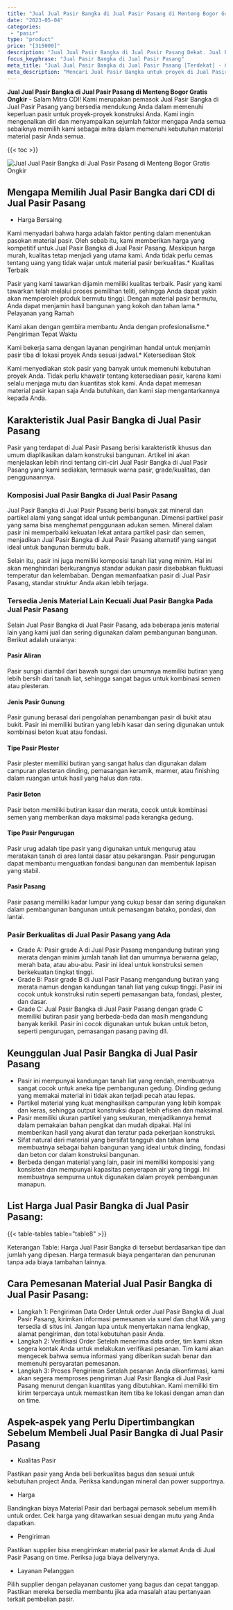 ```yaml
---
title: "Jual Jual Pasir Bangka di Jual Pasir Pasang di Menteng Bogor Gratis Ongkir"
date: "2023-05-04"
categories:
 - "pasir"
type: "product"
price: "[315000]"
description: "Jual Jual Pasir Bangka di Jual Pasir Pasang Dekat. Jual Pasir Bangka ini sering digunakan dalam proyek konstruksi sebagai material adukan yang berkualitas dan bersih. Kontak kami untuk mendapatkan informasi lebih lanjut."
focus_keyphrase: "Jual Pasir Bangka di Jual Pasir Pasang"
meta_title: "Jual Jual Pasir Bangka di Jual Pasir Pasang [Terdekat] - CDI"
meta_description: "Mencari Jual Pasir Bangka untuk proyek di Jual Pasir Pasang? Kami menyediakan Jual Pasir Bangka berkualitas untuk bahan campuran. Segera dapatkan penawaran terbaik."
---
```


**Jual Jual Pasir Bangka di Jual Pasir Pasang di Menteng Bogor Gratis Ongkir** - Salam Mitra CDI! Kami merupakan pemasok Jual Pasir Bangka di Jual Pasir Pasang yang bersedia mendukung Anda dalam memenuhi keperluan pasir untuk proyek-proyek konstruksi Anda. Kami ingin mengenalkan diri dan menyampaikan sejumlah faktor mengapa Anda semua sebaiknya memilih kami sebagai mitra dalam memenuhi kebutuhan material material pasir Anda semua.

{{< toc >}}

![Jual Jual Pasir Bangka di Jual Pasir Pasang di Menteng Bogor Gratis Ongkir](/images/pasir/pasir-bangunan-09.jpg)

## Mengapa Memilih Jual Pasir Bangka dari CDI di Jual Pasir Pasang

*   Harga Bersaing

Kami menyadari bahwa harga adalah faktor penting dalam menentukan pasokan material pasir. Oleh sebab itu, kami memberikan harga yang kompetitif untuk Jual Pasir Bangka di Jual Pasir Pasang. Meskipun harga murah, kualitas tetap menjadi yang utama kami. Anda tidak perlu cemas tentang uang yang tidak wajar untuk material pasir berkualitas.*   Kualitas Terbaik

Pasir yang kami tawarkan dijamin memiliki kualitas terbaik. Pasir yang kami tawarkan telah melalui proses pemilihan teliti, sehingga Anda dapat yakin akan memperoleh produk bermutu tinggi. Dengan material pasir bermutu, Anda dapat menjamin hasil bangunan yang kokoh dan tahan lama.*   Pelayanan yang Ramah

Kami akan dengan gembira membantu Anda dengan profesionalisme.*   Pengiriman Tepat Waktu

Kami bekerja sama dengan layanan pengiriman handal untuk menjamin pasir tiba di lokasi proyek Anda sesuai jadwal.*   Ketersediaan Stok

Kami menyediakan stok pasir yang banyak untuk memenuhi kebutuhan proyek Anda. Tidak perlu khawatir tentang ketersediaan pasir, karena kami selalu menjaga mutu dan kuantitas stok kami. Anda dapat memesan material pasir kapan saja Anda butuhkan, dan kami siap mengantarkannya kepada Anda. 

## Karakteristik Jual Pasir Bangka di Jual Pasir Pasang

Pasir yang terdapat di Jual Pasir Pasang berisi karakteristik khusus dan umum diaplikasikan dalam konstruksi bangunan. Artikel ini akan menjelaskan lebih rinci tentang ciri-ciri Jual Pasir Bangka di Jual Pasir Pasang yang kami sediakan, termasuk warna pasir, grade/kualitas, dan penggunaannya.

### Komposisi Jual Pasir Bangka di Jual Pasir Pasang

Jual Pasir Bangka di Jual Pasir Pasang berisi banyak zat mineral dan partikel alami yang sangat ideal untuk pembangunan. Dimensi partikel pasir yang sama bisa menghemat penggunaan adukan semen. Mineral dalam pasir ini memperbaiki kekuatan lekat antara partikel pasir dan semen, menjadikan Jual Pasir Bangka di Jual Pasir Pasang alternatif yang sangat ideal untuk bangunan bermutu baik.

Selain itu, pasir ini juga memiliki komposisi tanah liat yang minim. Hal ini akan menghindari berkurangnya standar adukan pasir disebabkan fluktuasi temperatur dan kelembaban. Dengan memanfaatkan pasir di Jual Pasir Pasang, standar struktur Anda akan lebih terjaga.

### Tersedia Jenis Material Lain Kecuali Jual Pasir Bangka Pada Jual Pasir Pasang

Selain Jual Pasir Bangka di Jual Pasir Pasang, ada beberapa jenis material lain yang kami jual dan sering digunakan dalam pembangunan bangunan. Berikut adalah uraianya:

#### Pasir Aliran

Pasir sungai diambil dari bawah sungai dan umumnya memiliki butiran yang lebih bersih dari tanah liat, sehingga sangat bagus untuk kombinasi semen atau plesteran.

#### Jenis Pasir Gunung

Pasir gunung berasal dari pengolahan penambangan pasir di bukit atau bukit. Pasir ini memiliki butiran yang lebih kasar dan sering digunakan untuk kombinasi beton kuat atau fondasi.

#### Tipe Pasir Plester

Pasir plester memiliki butiran yang sangat halus dan digunakan dalam campuran plesteran dinding, pemasangan keramik, marmer, atau finishing dalam ruangan untuk hasil yang halus dan rata.

#### Pasir Beton

Pasir beton memiliki butiran kasar dan merata, cocok untuk kombinasi semen yang memberikan daya maksimal pada kerangka gedung.

#### Tipe Pasir Pengurugan

Pasir urug adalah tipe pasir yang digunakan untuk mengurug atau meratakan tanah di area lantai dasar atau pekarangan. Pasir pengurugan dapat membantu menguatkan fondasi bangunan dan membentuk lapisan yang stabil.

#### Pasir Pasang

Pasir pasang memiliki kadar lumpur yang cukup besar dan sering digunakan dalam pembangunan bangunan untuk pemasangan batako, pondasi, dan lantai.

### Pasir Berkualitas di Jual Pasir Pasang yang Ada

*   Grade A: Pasir grade A di Jual Pasir Pasang mengandung butiran yang merata dengan minim jumlah tanah liat dan umumnya berwarna gelap, merah bata, atau abu-abu. Pasir ini ideal untuk konstruksi semen berkekuatan tingkat tinggi.
*   Grade B: Pasir grade B di Jual Pasir Pasang mengandung butiran yang merata namun dengan kandungan tanah liat yang cukup tinggi. Pasir ini cocok untuk konstruksi rutin seperti pemasangan bata, fondasi, plester, dan dasar.
*   Grade C: Jual Pasir Bangka di Jual Pasir Pasang dengan grade C memiliki butiran pasir yang berbeda-beda dan masih mengandung banyak kerikil. Pasir ini cocok digunakan untuk bukan untuk beton, seperti pengurugan, pemasangan pasang paving dll.

## Keunggulan Jual Pasir Bangka di Jual Pasir Pasang

*   Pasir ini mempunyai kandungan tanah liat yang rendah, membuatnya sangat cocok untuk aneka tipe pembangunan gedung. Dinding gedung yang memakai material ini tidak akan terjadi pecah atau lepas.
*   Partikel material yang kuat menghasilkan campuran yang lebih kompak dan keras, sehingga output konstruksi dapat lebih efisien dan maksimal.
*   Pasir memiliki ukuran partikel yang seukuran, menjadikannya hemat dalam pemakaian bahan pengikat dan mudah dipakai. Hal ini memberikan hasil yang akurat dan teratur pada pekerjaan konstruksi.
*   Sifat natural dari material yang bersifat tangguh dan tahan lama membuatnya sebagai bahan bangunan yang ideal untuk dinding, fondasi dan beton cor dalam konstruksi bangunan.
*   Berbeda dengan material yang lain, pasir ini memiliki komposisi yang konsisten dan mempunyai kapasitas penyerapan air yang tinggi. Ini membuatnya sempurna untuk digunakan dalam proyek pembangunan manapun.

## List Harga Jual Pasir Bangka di Jual Pasir Pasang:

{{< table-tables table="table8" >}}

Keterangan Table: Harga Jual Pasir Bangka di tersebut berdasarkan tipe dan jumlah yang dipesan. Harga termasuk biaya pengantaran dan penurunan tanpa ada biaya tambahan lainnya.

## Cara Pemesanan Material Jual Pasir Bangka di Jual Pasir Pasang:

*   Langkah 1: Pengiriman Data Order
Untuk order Jual Pasir Bangka di Jual Pasir Pasang, kirimkan informasi pemesanan via surel dan chat WA yang tersedia di situs ini. Jangan lupa untuk menyertakan nama lengkap, alamat pengiriman, dan total kebutuhan pasir Anda.
*   Langkah 2: Verifikasi Order
Setelah menerima data order, tim kami akan segera kontak Anda untuk melakukan verifikasi pesanan. Tim kami akan mengecek bahwa semua informasi yang diberikan sudah benar dan memenuhi persyaratan pemesanan.
*   Langkah 3: Proses Pengiriman
Setelah pesanan Anda dikonfirmasi, kami akan segera memproses pengiriman Jual Pasir Bangka di Jual Pasir Pasang menurut dengan kuantitas yang dibutuhkan. Kami memiliki tim kirim terpercaya untuk memastikan item tiba ke lokasi dengan aman dan on time.

## Aspek-aspek yang Perlu Dipertimbangkan Sebelum Membeli Jual Pasir Bangka di Jual Pasir Pasang

*   Kualitas Pasir

Pastikan pasir yang Anda beli berkualitas bagus dan sesuai untuk kebutuhan project Anda. Periksa kandungan mineral dan power supportnya.
*   Harga

Bandingkan biaya Material Pasir dari berbagai pemasok sebelum memilih untuk order. Cek harga yang ditawarkan sesuai dengan mutu yang Anda dapatkan.
*   Pengiriman

Pastikan supplier bisa mengirimkan material pasir ke alamat Anda di Jual Pasir Pasang on time. Periksa juga biaya deliverynya.
*   Layanan Pelanggan

Pilih supplier dengan pelayanan customer yang bagus dan cepat tanggap. Pastikan mereka bersedia membantu jika ada masalah atau pertanyaan terkait pembelian pasir.